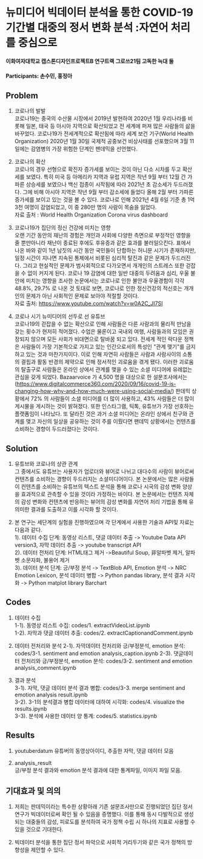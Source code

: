 # 뉴미디어 빅데이터 분석을 통한 COVID-19 기간별 대중의 정서 변화 분석  :자연어 처리를 중심으로 
#### 이화여자대학교 캡스톤디자인프로젝트B 연구트랙 그로쓰21팀 고독한 늑대 둘
#### Participants: 손수민, 홍정아 

## Problem  
1. 코로나의 발발  
코로나19는 중국의 수산물 시장에서 2019년 발현하여 2020년 1월 우리나라를 비롯해 일본, 태국 등 아시아 지역으로 확산되었고 전 세계에 퍼져 많은 사람들의 삶을 바꾸었다. 코로나19가 전세계적으로 확산됨에 따라 세계 보건 기구(World Health Organization) 2020년 1월 30일 국제적 공중보건 비상사태를 선포했으며 3월 11일에는 감염병의 가장 위험한 단계인 팬데믹을 선언했다.  

2. 코로나의 확산  
코로나의 경우 선형으로 확진자 증가세를 보이는 것이 아닌 다소 시차를 두고 확산세를 보였다. 특히 미국 등 아메리카 지역과 유럽 지역은 작년 9월 부터 12월 간 가파른 상승세를 보였으나 백신 접종이 시작됨에 따라 2021년 초 감소세가 두드러졌다. 그에 비해 아시아 지역은 작년 9월 부터 감소세에 들었다 올해 2월 부터 가파른 증가세를 보이고 있는 것을 볼 수 있다. 코로나로 인해 2021년 4월 6일 기준 총 1억 3천 여명이 감염되었고, 이 중 280만 명의 사람이 목숨을 잃었다.  
자료 출처 : World Health Organization Corona virus dashboard  

3. 코로나19가 집단의 정신 건강에 미치는 영향  
오랜 기간 동안의 재난의 경험은 개인과 사회에 다양한 측면으로 부정적인 영향을 줄 뿐만아니라 재난이 종료된 후에도 후유증과 같은 효과를 불러일으킨다. 표에서 나온 바와 같이 1년 남짓의 시간 동안 국민들이 단합하는 허니문 시기가 존재하지만, 일정 시간이 지나면 지속된 통제에서 비롯된 심리적 탈진과 같은 문제가 두드러진다. 그리고 현실적인 문제가 범사회적으로 다가오면서 개개인의 스트레스 또한 걷잡을 수 없이 커지게 된다. 코로나 19 감염에 대한 일반 대중의 두려움과 심리, 우울 불안에 미치는 영향을 조사한 논문에서는 코로나로 인한 불안과 우울경험이 각각 48.8%, 29.7% 로 나온 것 토대로 보면, 코로나로 인한 정신건강의 적신호는 개개인의 문제가 아닌 사회적인 문제로 보아야 적절할 것이다.  
자료 출처: https://www.youtube.com/watch?v=w0A2C_JI7SI

4. 코로나 시기 뉴미디어의 선두로 선 유튜브  
 코로나19의 걷잡을 수 없는 확산으로 인해 사람들은 다른 사람과의 물리적 만남을 갖는 횟수가 현저히 적어졌다. 수업은 물론이고 국내외 여행, 사람들과의 모임은 권장되지 않으며 모든 사회가 비대면으로 탈바꿈 되고 있다. 전세계 적인 락다운 정책은 사람들이 가장 기본적으로 가지고 있는 인간으로서의 특성인 "관계 맺기"를 금지하고 있는 것과 마찬가지이다. 이로 인해 자연히 사람들은 사람과 사람사이의 소통의 결핍과 활동 반경의 제약으로 인해 정서적인 괴로움을 겪게 됐다. 이러한 괴로움의 탈출구로 사람들은 온라인 상에서 관계를 맺을 수 있는 소셜 미디어에 유례없는 관심을 갖게 되었다. Bazaarvoice 가 4,500 명을 대상으로 한 설문조사에서는(https://www.digitalcommerce360.com/2020/09/16/covid-19-is-changing-how-why-and-how-much-were-using-social-media/) 판데믹 상황에서 72% 의 사람들이 소셜 미디어를 더 많이 사용하고, 43% 사람들은 더 많이 게시물을 게시하는 것이 밝혀졌다. 또한 인스타그램, 틱톡, 유튜브가 가장 선호하는 플랫폼임이 나타났다. 또 달라진 것은 과거 소셜 미디어는 온라인 상에서 친구와 관계를 맺고 자신의 일상을 공유하는 것이 주를 이뤘다면 팬데믹 상황에서는 컨텐츠를 소비하는 경향이 두드러졌다는 것이다.  


## Solution  

1. 유튜브와 코로나의 상관 관계  
그 중에서도 유튜브는 사용자가 업로더와 뷰어로 나뉘고 대다수의 사람이 뷰어로써 컨텐츠를 소비하는 경향이 두드러지는 소셜미디어이다. 본 논문에서는 많은 사람들이 컨텐츠를 소비하는 유튜브의 텍스트 분석을 통해 코로나 시국의 감성 변화 양상을 효과적으로 관측할 수 있을 것이라 가정하는 바이다. 본 논문에서는 컨텐츠 자체의 감성 변화와 컨텐츠에 반응하는 뷰어의 감성 변화를 자연어 처리 기법을 통해 유의미한 결과를 도출하고 이를 시각화 할 것이다.  

2. 본 연구는 세단계의 실험을 진행하였으며 각 단계에서 사용한 기술과 API및 자료는 다음과 같다.  
1). 데이터 수집 단계: 동영상 리스트, 댓글 데이터 추출 -> Youtube Data API version3, 자막 데이터 추출 -> youtube transcript API  
2). 데이터 전처리 단계: HTML태그 제거 ->Beautiful Soup, 非알파벳 제거, 알파벳 소문자화, 불용어 제거  
3). 데이터 분석 단계: 긍/부정 분석 -> TextBlob API, Emotion 분석 -> NRC Emotion Lexicon, 분석 데이터 병합 -> Python pandas library,  분석 결과 시각화 -> Python matplot library Barchart


## Codes
1. 데이터 수집  
1-1). 동영상 리스트 수집: codes/1. extractVideoList.ipynb  
1-2). 자막과 댓글 데이터 추출: codes/2. extractCaptionandComment.ipynb  

2. 데이터 전처리와 분석
2-1). 자막데이터 전처리와 긍/부정분석, emotion 분석: codes/3-1. sentiment and emotion analysis_caption.ipynb
2-3). 댓글데이터 전처리와 긍/부정분석, emotion 분석: codes/3-2. sentiment and emotion analysis_comment.ipynb  

3. 결과 분석  
3-1). 자막, 댓글 데이터 분석 결과 병합: codes/3-3. merge sentiment and emotion analysis result.ipynb  
3-2). 3-1의 분석결과 병합 데이터에 대하여 시각화: codes/4. visualize the results.ipynb  
3-3). 분석에 사용한 데이터 양 통계: codes/5. statistics.ipynb

## Results  
1. youtuberdatum
유튜버의 동영상아이디, 추출한 자막, 댓글 데이터 모음  

2. analysis_result  
긍/부정 분석 결과와 emotion 분석 결과에 대한 통계파일, 이미지 파일 모음.

## 기대효과 및 의의  

1. 저희는 판데믹이라는 특수한 상황아래 기존 설문조사만으로 진행되었던 집단 정서 연구가 빅데이터로써 확인 될 수 있음을 증명했다. 이를 통해 동시 다발적으로 생성되는 대중들의 감성, 피로도를 분석하여 국가 정책 수립 시 하나의 지표로 사용할 수 있을 것으로 기대한다.  

3. 빅데이터 분석을 통한 집단 정서 파악으로 사회적 거리두기와 같은 국가 정책의 방향성을 제안할 수 있다. 
